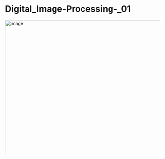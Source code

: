 # Digital_Image-Processing-_01
<img width="1081" height="437" alt="image" src="https://github.com/user-attachments/assets/6b56974f-9564-43de-9080-8078fd3e20fa" />
